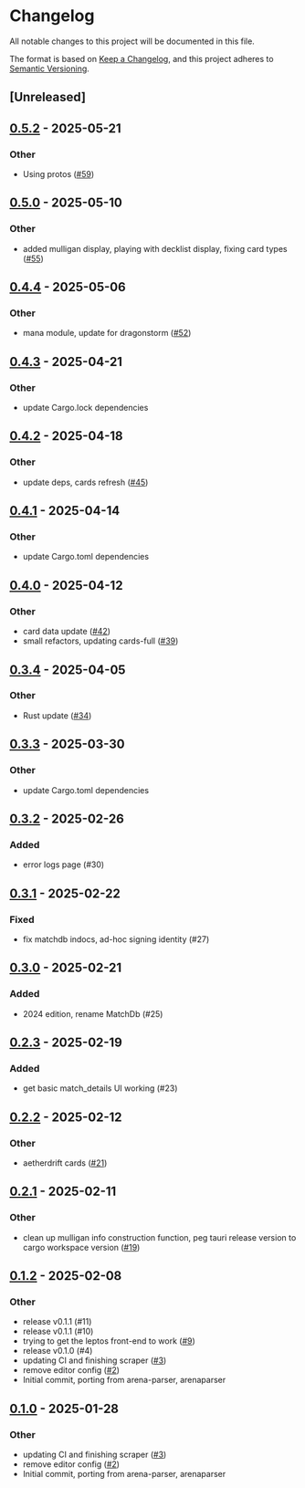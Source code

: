 # Changelog

All notable changes to this project will be documented in this file.

The format is based on [Keep a Changelog](https://keepachangelog.com/en/1.0.0/),
and this project adheres to [Semantic Versioning](https://semver.org/spec/v2.0.0.html).

## [Unreleased]

## [0.5.2](https://github.com/gazure/arenabuddy/compare/arenabuddy-v0.5.1...arenabuddy-v0.5.2) - 2025-05-21

### Other

- Using protos ([#59](https://github.com/gazure/arenabuddy/pull/59))

## [0.5.0](https://github.com/gazure/arenabuddy/compare/arenabuddy-v0.4.4...arenabuddy-v0.5.0) - 2025-05-10

### Other

- added mulligan display, playing with decklist display, fixing card types ([#55](https://github.com/gazure/arenabuddy/pull/55))

## [0.4.4](https://github.com/gazure/arenabuddy/compare/arenabuddy-v0.4.3...arenabuddy-v0.4.4) - 2025-05-06

### Other

- mana module, update for dragonstorm ([#52](https://github.com/gazure/arenabuddy/pull/52))

## [0.4.3](https://github.com/gazure/arenabuddy/compare/arenabuddy-v0.4.2...arenabuddy-v0.4.3) - 2025-04-21

### Other

- update Cargo.lock dependencies

## [0.4.2](https://github.com/gazure/arenabuddy/compare/arenabuddy-v0.4.1...arenabuddy-v0.4.2) - 2025-04-18

### Other

- update deps, cards refresh ([#45](https://github.com/gazure/arenabuddy/pull/45))

## [0.4.1](https://github.com/gazure/arenabuddy/compare/arenabuddy-v0.4.0...arenabuddy-v0.4.1) - 2025-04-14

### Other

- update Cargo.toml dependencies

## [0.4.0](https://github.com/gazure/arenabuddy/compare/arenabuddy-v0.3.4...arenabuddy-v0.4.0) - 2025-04-12

### Other

- card data update ([#42](https://github.com/gazure/arenabuddy/pull/42))
- small refactors, updating cards-full ([#39](https://github.com/gazure/arenabuddy/pull/39))

## [0.3.4](https://github.com/gazure/arenabuddy/compare/arenabuddy-v0.3.3...arenabuddy-v0.3.4) - 2025-04-05

### Other

- Rust update ([#34](https://github.com/gazure/arenabuddy/pull/34))

## [0.3.3](https://github.com/gazure/arenabuddy/compare/arenabuddy-v0.3.2...arenabuddy-v0.3.3) - 2025-03-30

### Other

- update Cargo.toml dependencies

## [0.3.2](https://github.com/gazure/arenabuddy/compare/arenabuddy-v0.3.1...arenabuddy-v0.3.2) - 2025-02-26

### Added

- error logs page (#30)

## [0.3.1](https://github.com/gazure/arenabuddy/compare/arenabuddy-v0.3.0...arenabuddy-v0.3.1) - 2025-02-22

### Fixed

- fix matchdb indocs, ad-hoc signing identity (#27)

## [0.3.0](https://github.com/gazure/arenabuddy/compare/arenabuddy-v0.2.3...arenabuddy-v0.3.0) - 2025-02-21

### Added

- 2024 edition, rename MatchDb (#25)

## [0.2.3](https://github.com/gazure/arenabuddy/compare/arenabuddy-v0.2.2...arenabuddy-v0.2.3) - 2025-02-19

### Added

- get basic match_details UI working (#23)

## [0.2.2](https://github.com/gazure/arenabuddy/compare/arenabuddy-v0.2.1...arenabuddy-v0.2.2) - 2025-02-12

### Other

- aetherdrift cards ([#21](https://github.com/gazure/arenabuddy/pull/21))

## [0.2.1](https://github.com/gazure/arenabuddy/compare/arenabuddy-v0.2.0...arenabuddy-v0.2.1) - 2025-02-11

### Other

- clean up mulligan info construction function, peg tauri release version to cargo workspace version ([#19](https://github.com/gazure/arenabuddy/pull/19))

## [0.1.2](https://github.com/gazure/arenabuddy/compare/arenabuddy-v0.1.1...arenabuddy-v0.1.2) - 2025-02-08

### Other

- release v0.1.1 (#11)
- release v0.1.1 (#10)
- trying to get the leptos front-end to work ([#9](https://github.com/gazure/arenabuddy/pull/9))
- release v0.1.0 (#4)
- updating CI and finishing scraper ([#3](https://github.com/gazure/arenabuddy/pull/3))
- remove editor config ([#2](https://github.com/gazure/arenabuddy/pull/2))
- Initial commit, porting from arena-parser, arenaparser

## [0.1.0](https://github.com/gazure/arenabuddy/releases/tag/arenabuddy-v0.1.0) - 2025-01-28

### Other

- updating CI and finishing scraper ([#3](https://github.com/gazure/arenabuddy/pull/3))
- remove editor config ([#2](https://github.com/gazure/arenabuddy/pull/2))
- Initial commit, porting from arena-parser, arenaparser

